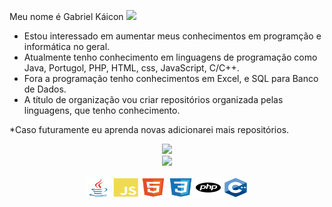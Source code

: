  Meu nome é Gabriel Káicon <img src="https://raw.githubusercontent.com/kaueMarques/kaueMarques/master/hi.gif" width="30" >
 
 - Estou interessado em aumentar meus conhecimentos em programção e informática no geral. 
 - Atualmente tenho conhecimento em linguagens de programação como Java, Portugol, PHP, HTML, css, JavaScript, C/C++. 
 - Fora a programação tenho conhecimentos em Excel, e SQL para Banco de Dados.
 - A título de organização vou criar repositórios organizada pelas linguagens, que tenho conhecimento.

*Caso futuramente eu aprenda novas adicionarei mais repositórios.


<div align="center">
	<img width="500em" src="https://github-readme-stats.vercel.app/api/top-langs/?username=gkaicon&layout=compact&langs_count=7&theme=dracula"/>
	<br>
  	<img width="500em" src="https://github-readme-stats.vercel.app/api?username=gkaicon&show_icons=true&theme=dracula&include_all_commits=true&count_private=true"/>
</div>

<div style="display: inline_block" align="center">
	<br>
  	<img align="center" alt="Java" height="30" width="40" src="https://raw.githubusercontent.com/devicons/devicon/master/icons/java/java-original.svg">
  	<img align="center" alt="Java Script" height="30" width="40" src="https://raw.githubusercontent.com/devicons/devicon/master/icons/javascript/javascript-plain.svg">
  	<img align="center" alt="HTML 5" height="30" width="40" src="https://raw.githubusercontent.com/devicons/devicon/master/icons/html5/html5-original.svg">
  	<img align="center" alt="CSS" height="30" width="40" src="https://raw.githubusercontent.com/devicons/devicon/master/icons/css3/css3-original.svg">
  	<img align="center" alt="PHP" height="30" width="40" src="https://raw.githubusercontent.com/devicons/devicon/master/icons/php/php-plain.svg">
  	<img align="center" alt="C++" height="30" width="40" src="https://raw.githubusercontent.com/devicons/devicon/master/icons/cplusplus/cplusplus-original.svg">
  	
</div>
